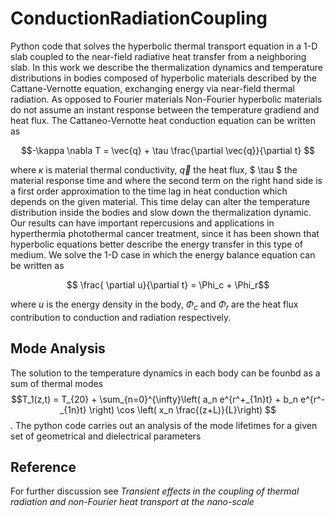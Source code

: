 # ConductionRadiationCoupling
Python code that solves the hyperbolic thermal transport equation in a 1-D slab coupled to the near-field radiative heat transfer from a neighboring slab. In this work we describe the thermalization dynamics and temperature distributions in bodies
composed of hyperbolic materials described by the Cattane-Vernotte equation,  exchanging energy via near-field thermal radiation. As opposed
to Fourier materials Non-Fourier hyperbolic materials do not assume an instant response between
the temperature gradiend and heat flux. The Cattaneo-Vernotte heat conduction equation can be written as

$$-\kappa \nabla  T = \vec{q} + \tau \frac{\partial \vec{q}}{\partial t} $$

where $\kappa$ is material thermal conductivity, $\vec{q}$ the heat flux, $ \tau $ the material response time and where the second term on the right hand side is a first order approximation to the time lag in heat conduction which  depends on the
given material. This time delay can alter the temperature distribution
inside the bodies and slow down the thermalization dynamic. Our results can have important
repercusions and applications in hyperthermia photothermal cancer treatment, since it has been
shown that hyperbolic equations better describe the energy transfer in this type of medium. We solve the 1-D case in which the energy balance
equation can be written as

$$  \frac{ \partial u}{\partial t}  = \Phi_c +  \Phi_r$$

where $u$ is the energy density in the body, $\Phi_c$ and $\Phi_r$ are the heat flux contribution to conduction and radiation respectively.
## Mode Analysis
The solution to the temperature dynamics  in each body can be founbd as a sum of thermal modes 
$$T_1(z,t) = T_{20} + \sum_{n=0}^{\infty}\left( a_n e^{r^+_{1n}t} + b_n e^{r^-_{1n}t} \right) \cos \left( x_n \frac{(z+L)}{L}\right) $$. 
The python code carries out an analysis of the mode lifetimes for a given set of geometrical and dielectrical parameters
## Reference
For further discussion see _Transient effects in the coupling of thermal radiation and non-Fourier heat transport at the nano-scale_
